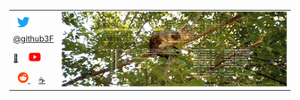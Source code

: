 <table border="0">
  <tr>
    <td>
        <a href="https://twitter.com/github3F" title="twitter @github3F">
          <img src="./resources/icons/t_36px.png" width="36" height="36" />
          <br/>
          @github3F
        </a>
        <br/><br/>
        <a href="https://ko-fi.com/github3f/posts" title="++posts 📑">📰</a>
        &nbsp;&nbsp;&nbsp;
        <a href="https://www.youtube.com/user/reg3f" title="YouTube /user/reg3f">
          <img src="./resources/icons/y_21px.png" width="21" height="15" />
        </a>
        <br/><br/>
        &nbsp;
        <a href="https://www.reddit.com/r/x3F/" title="reddit /r/x3F">
          <img src="./resources/icons/r_19px.png" width="19" height="19" />
        </a>
        &nbsp;&nbsp;&nbsp;
        <a href="https://3F.github.io/Donation/" title="Free Software and lot of other amazing things 🧬">☕</a>
    </td>
    <td>
      <a href="https://twitter.com/github3F">
        <img src="./resources/logo/GitHub3F.jpg" />
      </a>
    </td>
  </tr>
</table>